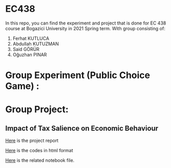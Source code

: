 # EC438
In this repo, you can find the experiment and project that is done for EC 438 course at Bogazici University in 2021 Spring term. 
With group consisting of:
  1. Ferhat KUTLUCA
  2. Abdullah KUTUZMAN
  3. Said GÖRÜR
  4. Oğuzhan PINAR

# Group Experiment (Public Choice Game) :


# Group Project:
## Impact of Tax Salience on Economic Behaviour

[Here](Tax_project_codes.html) is the project report

[Here](Tax_project_codes.html) is the codes in html format

[Here](Tax_project_codes.ipynb) is the related notebook file.


